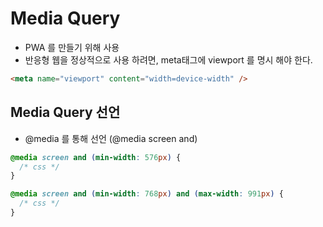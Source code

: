 # Media Query

- PWA 를 만들기 위해 사용
- 반응형 웹을 정상적으로 사용 하려면, meta태그에 viewport 를 명시 해야 한다.

```html
<meta name="viewport" content="width=device-width" />
```

## Media Query 선언

- @media 를 통해 선언 (@media screen and)

```css
@media screen and (min-width: 576px) {
  /* css */
}

@media screen and (min-width: 768px) and (max-width: 991px) {
  /* css */
}
```
